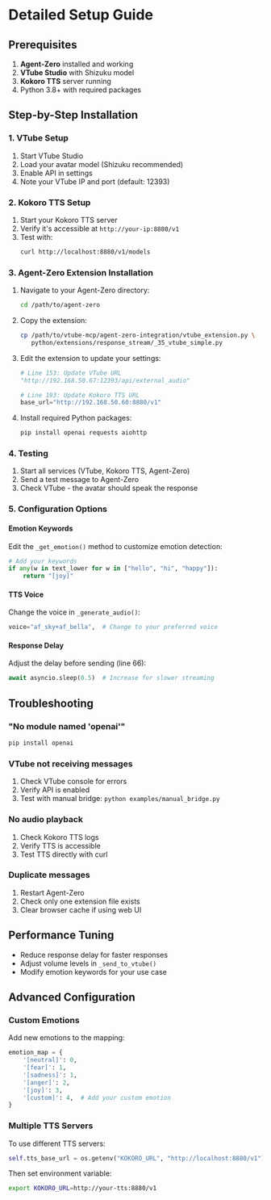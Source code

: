 # Detailed Setup Guide

## Prerequisites

1. **Agent-Zero** installed and working
2. **VTube Studio** with Shizuku model
3. **Kokoro TTS** server running
4. Python 3.8+ with required packages

## Step-by-Step Installation

### 1. VTube Setup

1. Start VTube Studio
2. Load your avatar model (Shizuku recommended)
3. Enable API in settings
4. Note your VTube IP and port (default: 12393)

### 2. Kokoro TTS Setup

1. Start your Kokoro TTS server
2. Verify it's accessible at `http://your-ip:8880/v1`
3. Test with:
   ```bash
   curl http://localhost:8880/v1/models
   ```

### 3. Agent-Zero Extension Installation

1. Navigate to your Agent-Zero directory:
   ```bash
   cd /path/to/agent-zero
   ```

2. Copy the extension:
   ```bash
   cp /path/to/vtube-mcp/agent-zero-integration/vtube_extension.py \
      python/extensions/response_stream/_35_vtube_simple.py
   ```

3. Edit the extension to update your settings:
   ```python
   # Line 153: Update VTube URL
   "http://192.168.50.67:12393/api/external_audio"
   
   # Line 193: Update Kokoro TTS URL
   base_url="http://192.168.50.60:8880/v1"
   ```

4. Install required Python packages:
   ```bash
   pip install openai requests aiohttp
   ```

### 4. Testing

1. Start all services (VTube, Kokoro TTS, Agent-Zero)
2. Send a test message to Agent-Zero
3. Check VTube - the avatar should speak the response

### 5. Configuration Options

#### Emotion Keywords

Edit the `_get_emotion()` method to customize emotion detection:

```python
# Add your keywords
if any(w in text_lower for w in ["hello", "hi", "happy"]):
    return "[joy]"
```

#### TTS Voice

Change the voice in `_generate_audio()`:
```python
voice="af_sky+af_bella",  # Change to your preferred voice
```

#### Response Delay

Adjust the delay before sending (line 66):
```python
await asyncio.sleep(0.5)  # Increase for slower streaming
```

## Troubleshooting

### "No module named 'openai'"
```bash
pip install openai
```

### VTube not receiving messages
1. Check VTube console for errors
2. Verify API is enabled
3. Test with manual bridge: `python examples/manual_bridge.py`

### No audio playback
1. Check Kokoro TTS logs
2. Verify TTS is accessible
3. Test TTS directly with curl

### Duplicate messages
1. Restart Agent-Zero
2. Check only one extension file exists
3. Clear browser cache if using web UI

## Performance Tuning

- Reduce response delay for faster responses
- Adjust volume levels in `_send_to_vtube()`
- Modify emotion keywords for your use case

## Advanced Configuration

### Custom Emotions

Add new emotions to the mapping:
```python
emotion_map = {
    '[neutral]': 0,
    '[fear]': 1,
    '[sadness]': 1,
    '[anger]': 2,
    '[joy]': 3,
    '[custom]': 4,  # Add your custom emotion
}
```

### Multiple TTS Servers

To use different TTS servers:
```python
self.tts_base_url = os.getenv("KOKORO_URL", "http://localhost:8880/v1")
```

Then set environment variable:
```bash
export KOKORO_URL=http://your-tts:8880/v1
```